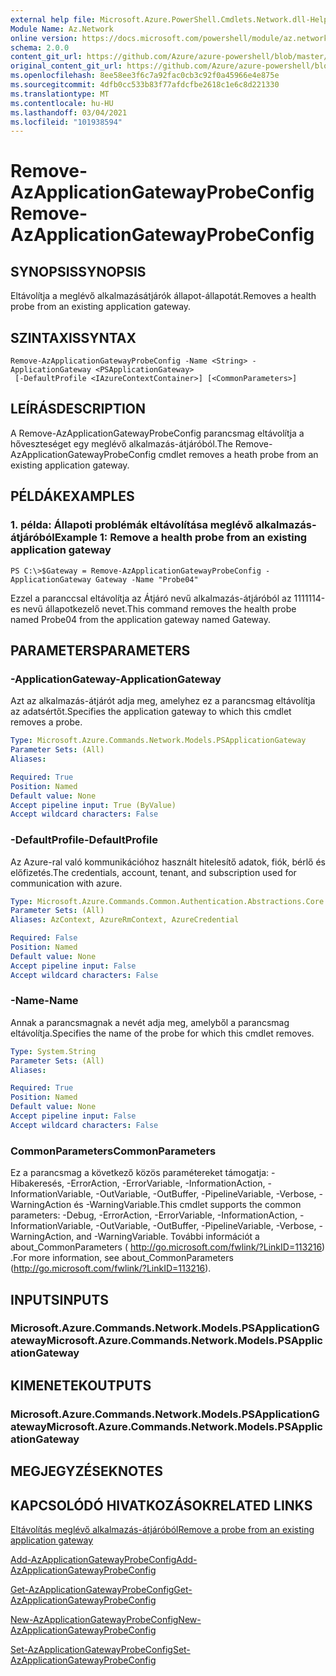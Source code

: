 ```yaml
---
external help file: Microsoft.Azure.PowerShell.Cmdlets.Network.dll-Help.xml
Module Name: Az.Network
online version: https://docs.microsoft.com/powershell/module/az.network/remove-azapplicationgatewayprobeconfig
schema: 2.0.0
content_git_url: https://github.com/Azure/azure-powershell/blob/master/src/Network/Network/help/Remove-AzApplicationGatewayProbeConfig.md
original_content_git_url: https://github.com/Azure/azure-powershell/blob/master/src/Network/Network/help/Remove-AzApplicationGatewayProbeConfig.md
ms.openlocfilehash: 8ee58ee3f6c7a92fac0cb3c92f0a45966e4e875e
ms.sourcegitcommit: 4dfb0cc533b83f77afdcfbe2618c1e6c8d221330
ms.translationtype: MT
ms.contentlocale: hu-HU
ms.lasthandoff: 03/04/2021
ms.locfileid: "101938594"
---
```

# <span data-ttu-id="6b023-101">Remove-AzApplicationGatewayProbeConfig</span><span class="sxs-lookup"><span data-stu-id="6b023-101">Remove-AzApplicationGatewayProbeConfig</span></span>

## <span data-ttu-id="6b023-102">SYNOPSIS</span><span class="sxs-lookup"><span data-stu-id="6b023-102">SYNOPSIS</span></span>
<span data-ttu-id="6b023-103">Eltávolítja a meglévő alkalmazásátjárók állapot-állapotát.</span><span class="sxs-lookup"><span data-stu-id="6b023-103">Removes a health probe from an existing application gateway.</span></span>

## <span data-ttu-id="6b023-104">SZINTAXIS</span><span class="sxs-lookup"><span data-stu-id="6b023-104">SYNTAX</span></span>

```
Remove-AzApplicationGatewayProbeConfig -Name <String> -ApplicationGateway <PSApplicationGateway>
 [-DefaultProfile <IAzureContextContainer>] [<CommonParameters>]
```

## <span data-ttu-id="6b023-105">LEÍRÁS</span><span class="sxs-lookup"><span data-stu-id="6b023-105">DESCRIPTION</span></span>
<span data-ttu-id="6b023-106">A Remove-AzApplicationGatewayProbeConfig parancsmag eltávolítja a hőveszteséget egy meglévő alkalmazás-átjáróból.</span><span class="sxs-lookup"><span data-stu-id="6b023-106">The Remove-AzApplicationGatewayProbeConfig cmdlet removes a heath probe from an existing application gateway.</span></span>

## <span data-ttu-id="6b023-107">PÉLDÁK</span><span class="sxs-lookup"><span data-stu-id="6b023-107">EXAMPLES</span></span>

### <span data-ttu-id="6b023-108">1. példa: Állapoti problémák eltávolítása meglévő alkalmazás-átjáróból</span><span class="sxs-lookup"><span data-stu-id="6b023-108">Example 1: Remove a health probe from an existing application gateway</span></span>
```
PS C:\>$Gateway = Remove-AzApplicationGatewayProbeConfig -ApplicationGateway Gateway -Name "Probe04"
```

<span data-ttu-id="6b023-109">Ezzel a paranccsal eltávolítja az Átjáró nevű alkalmazás-átjáróból az 1111114-es nevű állapotkezelő nevet.</span><span class="sxs-lookup"><span data-stu-id="6b023-109">This command removes the health probe named Probe04 from the application gateway named Gateway.</span></span>

## <span data-ttu-id="6b023-110">PARAMETERS</span><span class="sxs-lookup"><span data-stu-id="6b023-110">PARAMETERS</span></span>

### <span data-ttu-id="6b023-111">-ApplicationGateway</span><span class="sxs-lookup"><span data-stu-id="6b023-111">-ApplicationGateway</span></span>
<span data-ttu-id="6b023-112">Azt az alkalmazás-átjárót adja meg, amelyhez ez a parancsmag eltávolítja az adatsértőt.</span><span class="sxs-lookup"><span data-stu-id="6b023-112">Specifies the application gateway to which this cmdlet removes a probe.</span></span>

```yaml
Type: Microsoft.Azure.Commands.Network.Models.PSApplicationGateway
Parameter Sets: (All)
Aliases:

Required: True
Position: Named
Default value: None
Accept pipeline input: True (ByValue)
Accept wildcard characters: False
```

### <span data-ttu-id="6b023-113">-DefaultProfile</span><span class="sxs-lookup"><span data-stu-id="6b023-113">-DefaultProfile</span></span>
<span data-ttu-id="6b023-114">Az Azure-ral való kommunikációhoz használt hitelesítő adatok, fiók, bérlő és előfizetés.</span><span class="sxs-lookup"><span data-stu-id="6b023-114">The credentials, account, tenant, and subscription used for communication with azure.</span></span>

```yaml
Type: Microsoft.Azure.Commands.Common.Authentication.Abstractions.Core.IAzureContextContainer
Parameter Sets: (All)
Aliases: AzContext, AzureRmContext, AzureCredential

Required: False
Position: Named
Default value: None
Accept pipeline input: False
Accept wildcard characters: False
```

### <span data-ttu-id="6b023-115">-Name</span><span class="sxs-lookup"><span data-stu-id="6b023-115">-Name</span></span>
<span data-ttu-id="6b023-116">Annak a parancsmagnak a nevét adja meg, amelyből a parancsmag eltávolítja.</span><span class="sxs-lookup"><span data-stu-id="6b023-116">Specifies the name of the probe for which this cmdlet removes.</span></span>

```yaml
Type: System.String
Parameter Sets: (All)
Aliases:

Required: True
Position: Named
Default value: None
Accept pipeline input: False
Accept wildcard characters: False
```

### <span data-ttu-id="6b023-117">CommonParameters</span><span class="sxs-lookup"><span data-stu-id="6b023-117">CommonParameters</span></span>
<span data-ttu-id="6b023-118">Ez a parancsmag a következő közös paramétereket támogatja: -Hibakeresés, -ErrorAction, -ErrorVariable, -InformationAction, -InformationVariable, -OutVariable, -OutBuffer, -PipelineVariable, -Verbose, -WarningAction és -WarningVariable.</span><span class="sxs-lookup"><span data-stu-id="6b023-118">This cmdlet supports the common parameters: -Debug, -ErrorAction, -ErrorVariable, -InformationAction, -InformationVariable, -OutVariable, -OutBuffer, -PipelineVariable, -Verbose, -WarningAction, and -WarningVariable.</span></span> <span data-ttu-id="6b023-119">További információt a about_CommonParameters ( http://go.microsoft.com/fwlink/?LinkID=113216) .</span><span class="sxs-lookup"><span data-stu-id="6b023-119">For more information, see about_CommonParameters (http://go.microsoft.com/fwlink/?LinkID=113216).</span></span>

## <span data-ttu-id="6b023-120">INPUTS</span><span class="sxs-lookup"><span data-stu-id="6b023-120">INPUTS</span></span>

### <span data-ttu-id="6b023-121">Microsoft.Azure.Commands.Network.Models.PSApplicationGateway</span><span class="sxs-lookup"><span data-stu-id="6b023-121">Microsoft.Azure.Commands.Network.Models.PSApplicationGateway</span></span>

## <span data-ttu-id="6b023-122">KIMENETEK</span><span class="sxs-lookup"><span data-stu-id="6b023-122">OUTPUTS</span></span>

### <span data-ttu-id="6b023-123">Microsoft.Azure.Commands.Network.Models.PSApplicationGateway</span><span class="sxs-lookup"><span data-stu-id="6b023-123">Microsoft.Azure.Commands.Network.Models.PSApplicationGateway</span></span>

## <span data-ttu-id="6b023-124">MEGJEGYZÉSEK</span><span class="sxs-lookup"><span data-stu-id="6b023-124">NOTES</span></span>

## <span data-ttu-id="6b023-125">KAPCSOLÓDÓ HIVATKOZÁSOK</span><span class="sxs-lookup"><span data-stu-id="6b023-125">RELATED LINKS</span></span>

[<span data-ttu-id="6b023-126">Eltávolítás meglévő alkalmazás-átjáróból</span><span class="sxs-lookup"><span data-stu-id="6b023-126">Remove a probe from an existing application gateway</span></span>](https://azure.microsoft.com/en-us/documentation/articles/application-gateway-create-probe-ps/#remove-a-probe-from-an-existing-application-gateway)

[<span data-ttu-id="6b023-127">Add-AzApplicationGatewayProbeConfig</span><span class="sxs-lookup"><span data-stu-id="6b023-127">Add-AzApplicationGatewayProbeConfig</span></span>](./Add-AzApplicationGatewayProbeConfig.md)

[<span data-ttu-id="6b023-128">Get-AzApplicationGatewayProbeConfig</span><span class="sxs-lookup"><span data-stu-id="6b023-128">Get-AzApplicationGatewayProbeConfig</span></span>](./Get-AzApplicationGatewayProbeConfig.md)

[<span data-ttu-id="6b023-129">New-AzApplicationGatewayProbeConfig</span><span class="sxs-lookup"><span data-stu-id="6b023-129">New-AzApplicationGatewayProbeConfig</span></span>](./New-AzApplicationGatewayProbeConfig.md)

[<span data-ttu-id="6b023-130">Set-AzApplicationGatewayProbeConfig</span><span class="sxs-lookup"><span data-stu-id="6b023-130">Set-AzApplicationGatewayProbeConfig</span></span>](./Set-AzApplicationGatewayProbeConfig.md)

